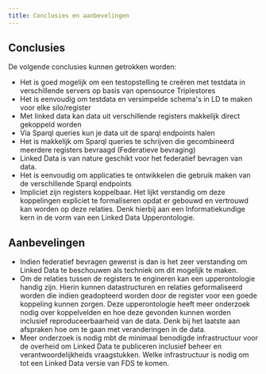 ```yaml
---
title: Conclusies en aanbevelingen
---
```

## Conclusies

De volgende conclusies kunnen getrokken worden:

- Het is goed mogelijk om een testopstelling te creëren met testdata in verschillende servers op
  basis van opensource Triplestores
- Het is eenvoudig om testdata en versimpelde schema's in LD te maken voor elke silo/register
- Met linked data kan data uit verschillende registers makkelijk direct gekoppeld worden
- Via Sparql queries kun je data uit de sparql endpoints halen
- Het is makkelijk om Sparql queries te schrijven die gecombineerd meerdere registers bevraagd
  (Federatieve bevraging)
- Linked Data is van nature geschikt voor het federatief bevragen van data. 
- Het is eenvoudig om applicaties te ontwikkelen die gebruik maken van de verschillende Sparql
  endpoints
- Impliciet zijn registers koppelbaar. Het  lijkt verstandig om deze koppelingen expliciet te
  formaliseren opdat er gebouwd en vertrouwd kan worden op deze relaties. Denk hierbij aan een
  Informatiekundige kern in de vorm van een Linked Data Upperontologie.

## Aanbevelingen

- Indien federatief bevragen gewenst is dan is het zeer verstanding om Linked Data te beschouwen als
  techniek om dit mogelijk te maken.
- Om de relaties tussen de registers te engineren kan een upperontologie handig zijn. Hierin kunnen
  datastructuren en relaties geformaliseerd worden die indien geadopteerd worden door de register
  voor een goede koppeling kunnen zorgen. Deze upperontologie heeft meer onderzoek nodig over
  koppelvelden en hoe deze gevonden kunnen worden inclusief reproduceerbaarheid van de data. Denk
  bij het laatste aan afspraken hoe om te gaan met veranderingen in de data.
- Meer onderzoek is nodig mbt de minimaal benodigde infrastructuur voor de overheid om Linked Data
  te publiceren inclusief beheer en verantwoordelijkheids vraagstukken. Welke infrastructuur is
  nodig om tot een Linked Data versie van FDS te komen.
